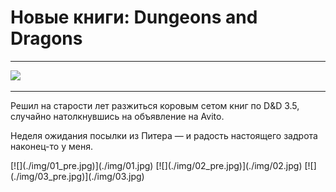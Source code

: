 # Новые книги: Dungeons and Dragons

* * *
![](/2014/08/16/books-dnd/img/cover.jpg)
* * *

Решил на старости лет разжиться коровым сетом книг по D&D 3.5, случайно натолкнувшись на объявление на Avito.

Неделя ожидания посылки из Питера — и радость настоящего задрота наконец-то у меня.

<span class="gallery-4">
[![](./img/01_pre.jpg)](./img/01.jpg)
[![](./img/02_pre.jpg)](./img/02.jpg)
[![](./img/03_pre.jpg)](./img/03.jpg)
<span>
